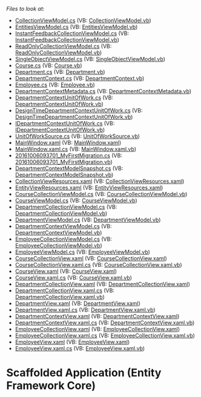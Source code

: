 <!-- default file list -->
*Files to look at*:

* [CollectionViewModel.cs](./CS/Scaffolding.DetailCollections.EFCore/Common/CollectionViewModel.cs) (VB: [CollectionViewModel.vb](./VB/Scaffolding.DetailCollections.EFCore/Common/CollectionViewModel.vb))
* [EntitiesViewModel.cs](./CS/Scaffolding.DetailCollections.EFCore/Common/EntitiesViewModel.cs) (VB: [EntitiesViewModel.vb](./VB/Scaffolding.DetailCollections.EFCore/Common/EntitiesViewModel.vb))
* [InstantFeedbackCollectionViewModel.cs](./CS/Scaffolding.DetailCollections.EFCore/Common/InstantFeedbackCollectionViewModel.cs) (VB: [InstantFeedbackCollectionViewModel.vb](./VB/Scaffolding.DetailCollections.EFCore/Common/InstantFeedbackCollectionViewModel.vb))
* [ReadOnlyCollectionViewModel.cs](./CS/Scaffolding.DetailCollections.EFCore/Common/ReadOnlyCollectionViewModel.cs) (VB: [ReadOnlyCollectionViewModel.vb](./VB/Scaffolding.DetailCollections.EFCore/Common/ReadOnlyCollectionViewModel.vb))
* [SingleObjectViewModel.cs](./CS/Scaffolding.DetailCollections.EFCore/Common/SingleObjectViewModel.cs) (VB: [SingleObjectViewModel.vb](./VB/Scaffolding.DetailCollections.EFCore/Common/SingleObjectViewModel.vb))
* [Course.cs](./CS/Scaffolding.DetailCollections.EFCore/Data/Course.cs) (VB: [Course.vb](./VB/Scaffolding.DetailCollections.EFCore/Data/Course.vb))
* [Department.cs](./CS/Scaffolding.DetailCollections.EFCore/Data/Department.cs) (VB: [Department.vb](./VB/Scaffolding.DetailCollections.EFCore/Data/Department.vb))
* [DepartmentContext.cs](./CS/Scaffolding.DetailCollections.EFCore/Data/DepartmentContext.cs) (VB: [DepartmentContext.vb](./VB/Scaffolding.DetailCollections.EFCore/Data/DepartmentContext.vb))
* [Employee.cs](./CS/Scaffolding.DetailCollections.EFCore/Data/Employee.cs) (VB: [Employee.vb](./VB/Scaffolding.DetailCollections.EFCore/Data/Employee.vb))
* [DepartmentContextMetadata.cs](./CS/Scaffolding.DetailCollections.EFCore/DepartmentContextDataModel/DepartmentContextMetadata.cs) (VB: [DepartmentContextMetadata.vb](./VB/Scaffolding.DetailCollections.EFCore/DepartmentContextDataModel/DepartmentContextMetadata.vb))
* [DepartmentContextUnitOfWork.cs](./CS/Scaffolding.DetailCollections.EFCore/DepartmentContextDataModel/DepartmentContextUnitOfWork.cs) (VB: [DepartmentContextUnitOfWork.vb](./VB/Scaffolding.DetailCollections.EFCore/DepartmentContextDataModel/DepartmentContextUnitOfWork.vb))
* [DesignTimeDepartmentContextUnitOfWork.cs](./CS/Scaffolding.DetailCollections.EFCore/DepartmentContextDataModel/DesignTimeDepartmentContextUnitOfWork.cs) (VB: [DesignTimeDepartmentContextUnitOfWork.vb](./VB/Scaffolding.DetailCollections.EFCore/DepartmentContextDataModel/DesignTimeDepartmentContextUnitOfWork.vb))
* [IDepartmentContextUnitOfWork.cs](./CS/Scaffolding.DetailCollections.EFCore/DepartmentContextDataModel/IDepartmentContextUnitOfWork.cs) (VB: [IDepartmentContextUnitOfWork.vb](./VB/Scaffolding.DetailCollections.EFCore/DepartmentContextDataModel/IDepartmentContextUnitOfWork.vb))
* [UnitOfWorkSource.cs](./CS/Scaffolding.DetailCollections.EFCore/DepartmentContextDataModel/UnitOfWorkSource.cs) (VB: [UnitOfWorkSource.vb](./VB/Scaffolding.DetailCollections.EFCore/DepartmentContextDataModel/UnitOfWorkSource.vb))
* [MainWindow.xaml](./CS/Scaffolding.DetailCollections.EFCore/MainWindow.xaml) (VB: [MainWindow.xaml](./VB/Scaffolding.DetailCollections.EFCore/MainWindow.xaml))
* [MainWindow.xaml.cs](./CS/Scaffolding.DetailCollections.EFCore/MainWindow.xaml.cs) (VB: [MainWindow.xaml.vb](./VB/Scaffolding.DetailCollections.EFCore/MainWindow.xaml.vb))
* [20161006093701_MyFirstMigration.cs](./CS/Scaffolding.DetailCollections.EFCore/Migrations/20161006093701_MyFirstMigration.cs) (VB: [20161006093701_MyFirstMigration.vb](./VB/Scaffolding.DetailCollections.EFCore/Migrations/20161006093701_MyFirstMigration.vb))
* [DepartmentContextModelSnapshot.cs](./CS/Scaffolding.DetailCollections.EFCore/Migrations/DepartmentContextModelSnapshot.cs) (VB: [DepartmentContextModelSnapshot.vb](./VB/Scaffolding.DetailCollections.EFCore/Migrations/DepartmentContextModelSnapshot.vb))
* [CollectionViewResources.xaml](./CS/Scaffolding.DetailCollections.EFCore/Resources/CollectionViewResources.xaml) (VB: [CollectionViewResources.xaml](./VB/Scaffolding.DetailCollections.EFCore/Resources/CollectionViewResources.xaml))
* [EntityViewResources.xaml](./CS/Scaffolding.DetailCollections.EFCore/Resources/EntityViewResources.xaml) (VB: [EntityViewResources.xaml](./VB/Scaffolding.DetailCollections.EFCore/Resources/EntityViewResources.xaml))
* [CourseCollectionViewModel.cs](./CS/Scaffolding.DetailCollections.EFCore/ViewModels/Course/CourseCollectionViewModel.cs) (VB: [CourseCollectionViewModel.vb](./VB/Scaffolding.DetailCollections.EFCore/ViewModels/Course/CourseCollectionViewModel.vb))
* [CourseViewModel.cs](./CS/Scaffolding.DetailCollections.EFCore/ViewModels/Course/CourseViewModel.cs) (VB: [CourseViewModel.vb](./VB/Scaffolding.DetailCollections.EFCore/ViewModels/Course/CourseViewModel.vb))
* [DepartmentCollectionViewModel.cs](./CS/Scaffolding.DetailCollections.EFCore/ViewModels/Department/DepartmentCollectionViewModel.cs) (VB: [DepartmentCollectionViewModel.vb](./VB/Scaffolding.DetailCollections.EFCore/ViewModels/Department/DepartmentCollectionViewModel.vb))
* [DepartmentViewModel.cs](./CS/Scaffolding.DetailCollections.EFCore/ViewModels/Department/DepartmentViewModel.cs) (VB: [DepartmentViewModel.vb](./VB/Scaffolding.DetailCollections.EFCore/ViewModels/Department/DepartmentViewModel.vb))
* [DepartmentContextViewModel.cs](./CS/Scaffolding.DetailCollections.EFCore/ViewModels/DepartmentContextViewModel.cs) (VB: [DepartmentContextViewModel.vb](./VB/Scaffolding.DetailCollections.EFCore/ViewModels/DepartmentContextViewModel.vb))
* [EmployeeCollectionViewModel.cs](./CS/Scaffolding.DetailCollections.EFCore/ViewModels/Employee/EmployeeCollectionViewModel.cs) (VB: [EmployeeCollectionViewModel.vb](./VB/Scaffolding.DetailCollections.EFCore/ViewModels/Employee/EmployeeCollectionViewModel.vb))
* [EmployeeViewModel.cs](./CS/Scaffolding.DetailCollections.EFCore/ViewModels/Employee/EmployeeViewModel.cs) (VB: [EmployeeViewModel.vb](./VB/Scaffolding.DetailCollections.EFCore/ViewModels/Employee/EmployeeViewModel.vb))
* [CourseCollectionView.xaml](./CS/Scaffolding.DetailCollections.EFCore/Views/Course/CourseCollectionView.xaml) (VB: [CourseCollectionView.xaml](./VB/Scaffolding.DetailCollections.EFCore/Views/Course/CourseCollectionView.xaml))
* [CourseCollectionView.xaml.cs](./CS/Scaffolding.DetailCollections.EFCore/Views/Course/CourseCollectionView.xaml.cs) (VB: [CourseCollectionView.xaml.vb](./VB/Scaffolding.DetailCollections.EFCore/Views/Course/CourseCollectionView.xaml.vb))
* [CourseView.xaml](./CS/Scaffolding.DetailCollections.EFCore/Views/Course/CourseView.xaml) (VB: [CourseView.xaml](./VB/Scaffolding.DetailCollections.EFCore/Views/Course/CourseView.xaml))
* [CourseView.xaml.cs](./CS/Scaffolding.DetailCollections.EFCore/Views/Course/CourseView.xaml.cs) (VB: [CourseView.xaml.vb](./VB/Scaffolding.DetailCollections.EFCore/Views/Course/CourseView.xaml.vb))
* [DepartmentCollectionView.xaml](./CS/Scaffolding.DetailCollections.EFCore/Views/Department/DepartmentCollectionView.xaml) (VB: [DepartmentCollectionView.xaml](./VB/Scaffolding.DetailCollections.EFCore/Views/Department/DepartmentCollectionView.xaml))
* [DepartmentCollectionView.xaml.cs](./CS/Scaffolding.DetailCollections.EFCore/Views/Department/DepartmentCollectionView.xaml.cs) (VB: [DepartmentCollectionView.xaml.vb](./VB/Scaffolding.DetailCollections.EFCore/Views/Department/DepartmentCollectionView.xaml.vb))
* [DepartmentView.xaml](./CS/Scaffolding.DetailCollections.EFCore/Views/Department/DepartmentView.xaml) (VB: [DepartmentView.xaml](./VB/Scaffolding.DetailCollections.EFCore/Views/Department/DepartmentView.xaml))
* [DepartmentView.xaml.cs](./CS/Scaffolding.DetailCollections.EFCore/Views/Department/DepartmentView.xaml.cs) (VB: [DepartmentView.xaml.vb](./VB/Scaffolding.DetailCollections.EFCore/Views/Department/DepartmentView.xaml.vb))
* [DepartmentContextView.xaml](./CS/Scaffolding.DetailCollections.EFCore/Views/DepartmentContextView.xaml) (VB: [DepartmentContextView.xaml](./VB/Scaffolding.DetailCollections.EFCore/Views/DepartmentContextView.xaml))
* [DepartmentContextView.xaml.cs](./CS/Scaffolding.DetailCollections.EFCore/Views/DepartmentContextView.xaml.cs) (VB: [DepartmentContextView.xaml.vb](./VB/Scaffolding.DetailCollections.EFCore/Views/DepartmentContextView.xaml.vb))
* [EmployeeCollectionView.xaml](./CS/Scaffolding.DetailCollections.EFCore/Views/Employee/EmployeeCollectionView.xaml) (VB: [EmployeeCollectionView.xaml](./VB/Scaffolding.DetailCollections.EFCore/Views/Employee/EmployeeCollectionView.xaml))
* [EmployeeCollectionView.xaml.cs](./CS/Scaffolding.DetailCollections.EFCore/Views/Employee/EmployeeCollectionView.xaml.cs) (VB: [EmployeeCollectionView.xaml.vb](./VB/Scaffolding.DetailCollections.EFCore/Views/Employee/EmployeeCollectionView.xaml.vb))
* [EmployeeView.xaml](./CS/Scaffolding.DetailCollections.EFCore/Views/Employee/EmployeeView.xaml) (VB: [EmployeeView.xaml](./VB/Scaffolding.DetailCollections.EFCore/Views/Employee/EmployeeView.xaml))
* [EmployeeView.xaml.cs](./CS/Scaffolding.DetailCollections.EFCore/Views/Employee/EmployeeView.xaml.cs) (VB: [EmployeeView.xaml.vb](./VB/Scaffolding.DetailCollections.EFCore/Views/Employee/EmployeeView.xaml.vb))
<!-- default file list end -->
# Scaffolded Application (Entity Framework Core)

<br/>


